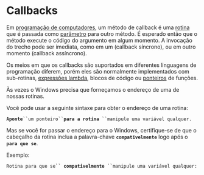 # Callbacks

Em [programação de computadores](https://pt.wikipedia.org/wiki/Programa%C3%A7%C3%A3o\_de\_computadores), um método de callback é uma [rotina](https://pt.wikipedia.org/wiki/M%C3%A9todo\_\(programa%C3%A7%C3%A3o\)) que é passada como [parâmetro](https://pt.wikipedia.org/wiki/Par%C3%A2metro) para outro método. É esperado então que o método execute o código do argumento em algum momento. A invocação do trecho pode ser imediata, como em um (callback síncrono), ou em outro momento (callback assíncrono).

Os meios em que os callbacks são suportados em diferentes linguagens de programação diferem, porém eles são normalmente implementados com sub-rotinas, [expressões lambda](https://pt.wikipedia.org/wiki/C%C3%A1lculo\_lambda), blocos de código ou [ponteiros](https://pt.wikipedia.org/wiki/Ponteiro\_\(programa%C3%A7%C3%A3o\)) de funções.

Às vezes o Windows precisa que forneçamos o endereço de uma de nossas rotinas.&#x20;

Você pode usar a seguinte sintaxe para obter o endereço de uma rotina:&#x20;

**`Aponte`**` ``um ponteiro`` `**`para a rotina`**` ``manipule uma variável qualquer.`&#x20;

Mas se você for passar o endereço para o Windows, certifique-se de que o cabeçalho da rotina inclua a palavra-chave **`compativelmente`** logo após o **`para que se`**.&#x20;

Exemplo:

`Rotina para que se`` `**`compativelmente`**` ``manipule uma variável qualquer:`



&#x20;&#x20;
